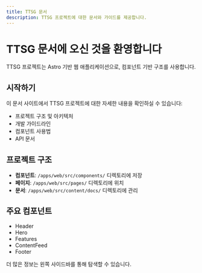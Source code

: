 ```yaml
---
title: TTSG 문서
description: TTSG 프로젝트에 대한 문서와 가이드를 제공합니다.
---
```


# TTSG 문서에 오신 것을 환영합니다

TTSG 프로젝트는 Astro 기반 웹 애플리케이션으로, 컴포넌트 기반 구조를 사용합니다.

## 시작하기

이 문서 사이트에서 TTSG 프로젝트에 대한 자세한 내용을 확인하실 수 있습니다:

- 프로젝트 구조 및 아키텍처
- 개발 가이드라인
- 컴포넌트 사용법
- API 문서

## 프로젝트 구조

- **컴포넌트**: `/apps/web/src/components/` 디렉토리에 저장
- **페이지**: `/apps/web/src/pages/` 디렉토리에 위치
- **문서**: `/apps/web/src/content/docs/` 디렉토리에 관리

## 주요 컴포넌트

- Header
- Hero
- Features
- ContentFeed
- Footer

더 많은 정보는 왼쪽 사이드바를 통해 탐색할 수 있습니다.
